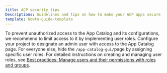 ```yaml
---
title: ACP security tips
Descriptions: Guidelines and tips on how to make your ACP apps secure
template: howto-guide-template
---
```


To prevent unauthorized access to the App Catalog and its configurations, we recommend to limit access to it by implementing user roles. Configure your project to designate an admin user with access to the App Catalog page. For everyone else, hide the `/app-catalog-gui/`page by assigning specific user roles. For detailed instructions on creating and managing user roles, see [Best practices: Manage users and their permissions with roles and groups](/docs/pbc/all/user-management/{{site.version}}/base-shop/manage-in-the-back-office/best-practices-manage-users-and-their-permissions-with-roles-and-groups.html).